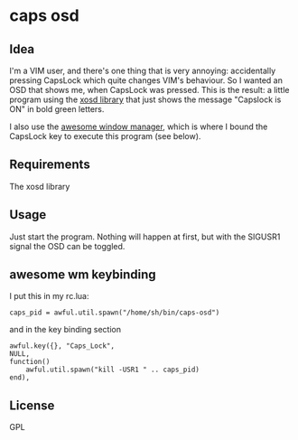 caps osd
========

Idea
--------

I'm a VIM user, and there's one thing that is very annoying: 
accidentally pressing CapsLock which quite changes VIM's 
behaviour.
So I wanted an OSD that shows me, when CapsLock was pressed.
This is the result: a little program using the 
[xosd library](http://libxosd.sourceforge.net/) that just
shows the message "Capslock is ON" in bold green letters.

I also use the 
[awesome window manager](http://awesome.naquadah.org/), which
is where I bound the CapsLock key to execute this program
(see below).

Requirements
--------

The xosd library

Usage
--------

Just start the program. Nothing will happen at first, but
with the SIGUSR1 signal the OSD can be toggled.

awesome wm keybinding
--------

I put this in my rc.lua:

    caps_pid = awful.util.spawn("/home/sh/bin/caps-osd")
	
and in the key binding section

    awful.key({}, "Caps_Lock",
    NULL,
    function() 
        awful.util.spawn("kill -USR1 " .. caps_pid)
    end),
	

License
--------
GPL
